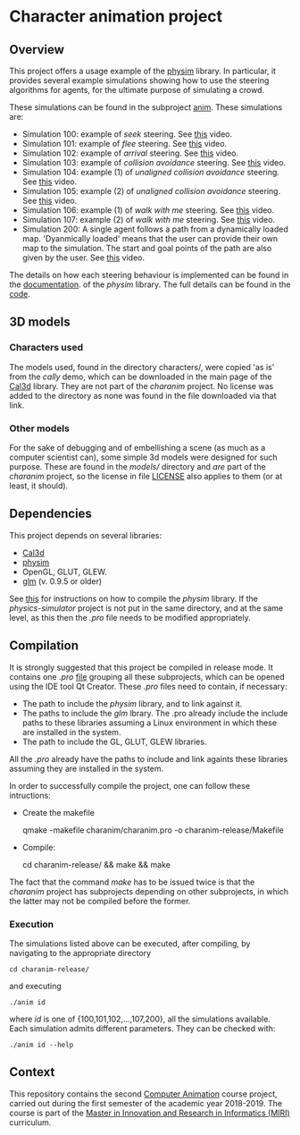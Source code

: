 # Character animation project

## Overview

This project offers a usage example of the [physim](hhttps://github.com/lluisalemanypuig/physics-simulator/) library. In particular, it provides several example simulations showing how to use the steering algorithms for agents, for the ultimate purpose of simulating a crowd.

These simulations can be found in the subproject
[anim](https://github.com/lluisalemanypuig/character-animation/tree/master/charanim/anim).
These simulations are:
- Simulation 100: example of _seek_ steering.
See [this](https://youtu.be/mrXKAWbpMrg) video.
- Simulation 101: example of _flee_ steering.
See [this](https://youtu.be/3nEgPSVR6Jc) video.
- Simulation 102: example of _arrival_ steering.
See [this](https://youtu.be/q4GoyllWeDo) video.
- Simulation 103: example of _collision avoidance_ steering.
See [this](https://youtu.be/oLG41e-VA8I) video.
- Simulation 104: example (1) of _unaligned collision avoidance_ steering.
See [this](https://youtu.be/Oy_2ld4sNNc) video.
- Simulation 105: example (2) of _unaligned collision avoidance_ steering.
See [this](https://youtu.be/0QkEuy_MnOQ) video.
- Simulation 106: example (1) of _walk with me_ steering.
 See [this](https://youtu.be/2MXQZmuyw5Q) video.
- Simulation 107: example (2) of _walk with me_ steering.
 See [this](https://youtu.be/YGUqM94e4lk) video.
- Simulation 200: A single agent follows a path from a dynamically loaded
map. 'Dyanmically loaded' means that the user can provide their own map
to the simulation. The start and goal points of the path are also given
by the user. See [this](https://youtu.be/fRwBXJwTm2A) video.

The details on how each steering behaviour is implemented can be found in the [documentation](https://github.com/lluisalemanypuig/physics-simulator/tree/master/docs). of the _physim_ library. The full details can be found in the [code](https://github.com/lluisalemanypuig/physics-simulator/blob/master/physim/particles/agent_particle.cpp).

## 3D models

### Characters used

The models used, found in the directory characters/, were copied 'as is' from the _cally_ demo, which can be downloaded in the main page of the [Cal3d](https://mp3butcher.github.io/Cal3D/) library. They are not part of the _charanim_ project. No license was added to the directory as none was found in the file downloaded via that link.

### Other models

For the sake of debugging and of embellishing a scene (as much as a computer scientist can), some simple 3d models were designed for such purpose. These are found in the _models/_ directory and _are_ part of the _charanim_ project, so the license in file [LICENSE]() also applies to them (or at least, it should).

## Dependencies

This project depends on several libraries:
- [Cal3d](https://mp3butcher.github.io/)
- [physim](https://github.com/lluisalemanypuig/physics-simulator)
- OpenGL, GLUT, GLEW.
- [glm](https://glm.g-truc.net/0.9.9/index.html) (v. 0.9.5 or older)

See [this](hhttps://github.com/lluisalemanypuig/physics-simulator/blob/master/README.md) for instructions on how to compile the _physim_ library. If the _physics-simulator_ project is not put in the same directory, and at the same level, as this then the _.pro_ file needs to be modified appropriately.

## Compilation

It is strongly suggested that this project be compiled in release mode. It contains one _.pro_ [file](https://github.com/lluisalemanypuig/character-animation/tree/master/charanim) grouping all these subprojects, which can be opened using the IDE tool Qt Creator. These _.pro_ files need to contain, if necessary:
- The path to include the _physim_ library, and to link against it.
- The paths to include the _glm_ lbrary. The .pro already include the include paths to these libraries assuming a Linux environment in which these are installed in the system.
- The path to include the GL, GLUT, GLEW libraries.

All the _.pro_ already have the paths to include and link againts these libraries assuming  they are installed in the system.

In order to successfully compile the project, one can follow these intructions:

- Create the makefile

	qmake -makefile charanim/charanim.pro -o charanim-release/Makefile

- Compile:
	
	cd charanim-release/ && make && make

The fact that the command _make_ has to be issued twice is that the _charanim_ project has subprojects depending on other subprojects, in which the latter may not be compiled before the former.

### Execution

The simulations listed above can be executed, after compiling, by navigating to the appropriate directory

	cd charanim-release/

and executing

	./anim id

where _id_ is one of {100,101,102,...,107,200}, all the simulations available. Each simulation admits different parameters. They can be checked with:

	./anim id --help

## Context

This repository contains the second [Computer Animation](https://www.fib.upc.edu/en/studies/masters/master-innovation-and-research-informatics/curriculum/syllabus/CA-MIRI) course project, carried out during the first semester of the academic year 2018-2019. The course is part of the [Master in Innovation and Research in Informatics (MIRI)](https://www.fib.upc.edu/en/studies/masters/master-innovation-and-research-informatics) curriculum.
